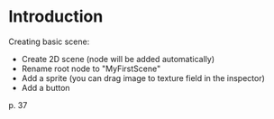 # Introduction

Creating basic scene:

* Create 2D scene (node will be added automatically)
* Rename root node to "MyFirstScene"
* Add a sprite (you can drag image to texture field in the inspector)
* Add a button

p. 37